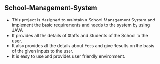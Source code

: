 ## **School-Management-System**

- This project is designed to maintain a School Management System and implement the basic requirements and needs to the system by using JAVA.
- It provides all the details of Staffs and Students of the School to the user.
- It also provides all the details about Fees and give Results on the basis of the given inputs to the user.
- It is easy to use and provides user friendly environment.
